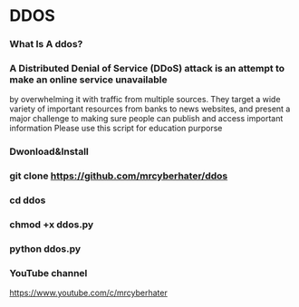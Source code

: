 # DDOS
### What Is A ddos?

### A Distributed Denial of Service (DDoS) attack is an attempt to make an online service unavailable 
by overwhelming it with traffic from multiple sources. They target a wide variety of important resources
from banks to news websites, and present a major challenge to making sure people can publish and access important information
Please use this script for education purporse

### Dwonload&Install

### git clone https://github.com/mrcyberhater/ddos

### cd ddos

### chmod +x ddos.py

### python ddos.py


### YouTube channel

https://www.youtube.com/c/mrcyberhater

